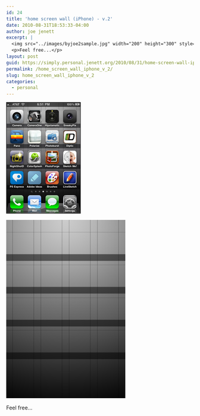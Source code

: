 ```yaml
---
id: 24
title: 'home screen wall (iPhone) - v.2'
date: 2010-08-31T18:53:33-04:00
author: joe jenett
excerpt: |
  <img src="../images/byjoe2sample.jpg" width="200" height="300" style="position:relative;float:right;margin:0 12px;" /><img src="../images/byjoe2.png" width="320" height="480" />
  <p>Feel free...</p>
layout: post
guid: https://simply.personal.jenett.org/2010/08/31/home-screen-wall-iphone-v-2/
permalink: /home_screen_wall_iphone_v_2/
slug: home_screen_wall_iphone_v_2
categories:
  - personal
---
```

<p><img loading="lazy" src="../images/byjoe2sample.jpg" width="200" height="300"></p><p><img loading="lazy" src="../images/byjoe2.png" width="320" height="480"></p>
<p>Feel free…</p>